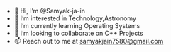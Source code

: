- 👋 Hi, I’m @Samyak-ja-in
- 👀 I’m interested in Technology,Astronomy
- 🌱 I’m currently learning Operating Systems 
- 💞️ I’m looking to collaborate on C++ Projects
- 📫 Reach out to me at samyakjain7580@gmail.com

<!---
Samyak-ja-in/Samyak-ja-in is a ✨ special ✨ repository because its `README.md` (this file) appears on your GitHub profile.
You can click the Preview link to take a look at your changes.
--->
